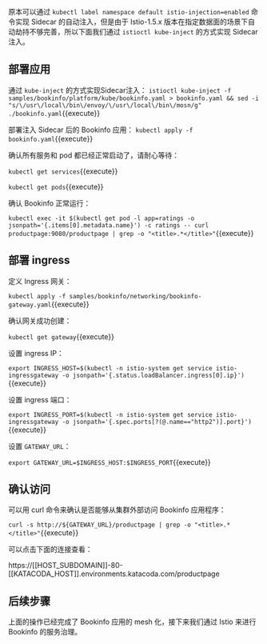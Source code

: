 原本可以通过 `kubectl label namespace default istio-injection=enabled` 命令实现 Sidecar 的自动注入，但是由于 Istio-1.5.x 版本在指定数据面的场景下自动劫持不够完善，所以下面我们通过 `istioctl kube-inject` 的方式实现 Sidecar 注入。

## 部署应用

通过 `kube-inject` 的方式实现Sidecar注入：
`istioctl kube-inject -f samples/bookinfo/platform/kube/bookinfo.yaml > bookinfo.yaml && sed -i "s/\/usr\/local\/bin\/envoy/\/usr\/local\/bin\/mosn/g" ./bookinfo.yaml`{{execute}}

部署注入 Sidecar 后的 Bookinfo 应用：
`kubectl apply -f bookinfo.yaml`{{execute}}

确认所有服务和 pod 都已经正常启动了，请耐心等待：

`kubectl get services`{{execute}}

`kubectl get pods`{{execute}}

确认 Bookinfo 正常运行：

`kubectl exec -it $(kubectl get pod -l app=ratings -o jsonpath='{.items[0].metadata.name}') -c ratings -- curl productpage:9080/productpage | grep -o "<title>.*</title>"`{{execute}}

## 部署 ingress

定义 Ingress 网关：

`kubectl apply -f samples/bookinfo/networking/bookinfo-gateway.yaml`{{execute}}

确认网关成功创建：

`kubectl get gateway`{{execute}}

设置 ingress IP：

`export INGRESS_HOST=$(kubectl -n istio-system get service istio-ingressgateway -o jsonpath='{.status.loadBalancer.ingress[0].ip}')`{{execute}}

设置 ingress 端口：

`export INGRESS_PORT=$(kubectl -n istio-system get service istio-ingressgateway -o jsonpath='{.spec.ports[?(@.name=="http2")].port}')`{{execute}}

设置 `GATEWAY_URL`：

`export GATEWAY_URL=$INGRESS_HOST:$INGRESS_PORT`{{execute}}

## 确认访问

可以用 curl 命令来确认是否能够从集群外部访问 Bookinfo 应用程序：

`curl -s http://${GATEWAY_URL}/productpage | grep -o "<title>.*</title>"`{{execute}}

可以点击下面的连接查看：

https://[[HOST_SUBDOMAIN]]-80-[[KATACODA_HOST]].environments.katacoda.com/productpage

## 后续步骤

上面的操作已经完成了 Bookinfo 应用的 mesh 化，接下来我们通过 Istio 来进行 Bookinfo 的服务治理。

